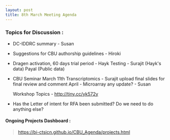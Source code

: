 ```yaml
---
layout: post
title: 8th March Meeting Agenda
---
```

### Topics for Discussion :

* DC-IDDRC summary - Susan

* Suggestions for CBU authorship guidelines - Hiroki

* Dragen activation, 60 days trial period - Hayk 
  Testing - Surajit (Hayk's data)
            Payal (Public data)

* CBU Seminar 
  March 11th Transcriptomics - Surajit upload final slides for final review and comment
  April - Microarray any update? - Susan
  
  Workshop Topics - http://tiny.cc/yk572y

  
 * Has the Letter of intent for RFA been submitted? Do we need to do anything else?
  
  
#### Ongoing Projects Dashboard :

> https://bi-ctsicn.github.io/CBU_Agenda/projects.html

